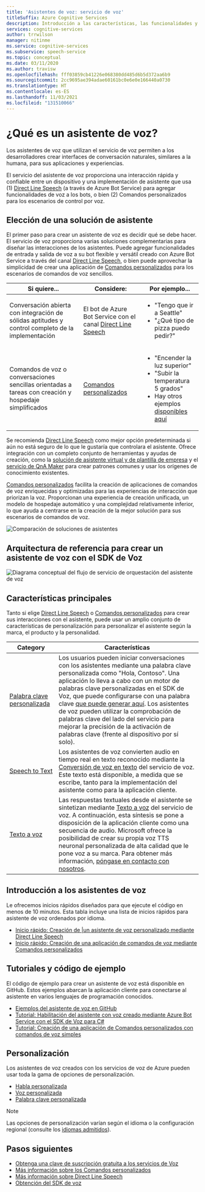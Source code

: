 ```yaml
---
title: 'Asistentes de voz: servicio de voz'
titleSuffix: Azure Cognitive Services
description: Introducción a las características, las funcionalidades y las restricciones de los asistentes de voz mediante el kit de desarrollo de software (SDK) de Voz.
services: cognitive-services
author: trrwilson
manager: nitinme
ms.service: cognitive-services
ms.subservice: speech-service
ms.topic: conceptual
ms.date: 03/11/2020
ms.author: travisw
ms.openlocfilehash: fff03859cb41226e068380dd485d6b5d372aa6b9
ms.sourcegitcommit: 2cc9695ae394adae60161bc0e6e0e166440a0730
ms.translationtype: HT
ms.contentlocale: es-ES
ms.lasthandoff: 11/03/2021
ms.locfileid: "131510066"
---
```

# <a name="what-is-a-voice-assistant"></a>¿Qué es un asistente de voz?

Los asistentes de voz que utilizan el servicio de voz permiten a los desarrolladores crear interfaces de conversación naturales, similares a la humana, para sus aplicaciones y experiencias.

El servicio del asistente de voz proporciona una interacción rápida y confiable entre un dispositivo y una implementación de asistente que usa (1) [Direct Line Speech](direct-line-speech.md) (a través de Azure Bot Service) para agregar funcionalidades de voz a los bots, o bien (2) Comandos personalizados para los escenarios de control por voz.

## <a name="choosing-an-assistant-solution"></a>Elección de una solución de asistente

El primer paso para crear un asistente de voz es decidir qué se debe hacer. El servicio de voz proporciona varias soluciones complementarias para diseñar las interacciones de los asistentes. Puede agregar funcionalidades de entrada y salida de voz a su bot flexible y versátil creado con Azure Bot Service a través del canal [Direct Line Speech](direct-line-speech.md), o bien puede aprovechar la simplicidad de crear una aplicación de [Comandos personalizados](custom-commands.md) para los escenarios de comandos de voz sencillos.

| Si quiere... | Considere: | Por ejemplo... |
|-------------------|------------------|----------------|
|Conversación abierta con integración de sólidas aptitudes y control completo de la implementación | El bot de Azure Bot Service con el canal [Direct Line Speech](direct-line-speech.md) | <ul><li>"Tengo que ir a Seattle"</li><li>"¿Qué tipo de pizza puedo pedir?"</li></ul>
|Comandos de voz o conversaciones sencillas orientadas a tareas con creación y hospedaje simplificados | [Comandos personalizados](custom-commands.md) | <ul><li>"Encender la luz superior"</li><li>"Subir la temperatura 5 grados"</li><li>Hay otros ejemplos [disponibles aquí](https://speech.microsoft.com/customcommands)</li></ul>

Se recomienda [Direct Line Speech](direct-line-speech.md) como mejor opción predeterminada si aún no está seguro de lo que le gustaría que controlara el asistente. Ofrece integración con un completo conjunto de herramientas y ayudas de creación, como la [solución de asistente virtual y de plantilla de empresa](/azure/bot-service/bot-builder-enterprise-template-overview) y el [servicio de QnA Maker](../qnamaker/overview/overview.md) para crear patrones comunes y usar los orígenes de conocimiento existentes.

[Comandos personalizados](custom-commands.md) facilita la creación de aplicaciones de comandos de voz enriquecidas y optimizadas para las experiencias de interacción que priorizan la voz. Proporcionan una experiencia de creación unificada, un modelo de hospedaje automático y una complejidad relativamente inferior, lo que ayuda a centrarse en la creación de la mejor solución para sus escenarios de comandos de voz.

   ![Comparación de soluciones de asistentes](media/voice-assistants/assistant-solution-comparison.png "Comparación de soluciones de asistentes")


## <a name="reference-architecture-for-building-a-voice-assistant-using-the-speech-sdk"></a>Arquitectura de referencia para crear un asistente de voz con el SDK de Voz

   ![Diagrama conceptual del flujo de servicio de orquestación del asistente de voz](media/voice-assistants/overview.png "Flujo del asistente de voz")

## <a name="core-features"></a>Características principales

Tanto si elige [Direct Line Speech](direct-line-speech.md) o [Comandos personalizados](custom-commands.md) para crear sus interacciones con el asistente, puede usar un amplio conjunto de características de personalización para personalizar el asistente según la marca, el producto y la personalidad.

| Category | Características |
|----------|----------|
|[Palabra clave personalizada](./custom-keyword-basics.md) | Los usuarios pueden iniciar conversaciones con los asistentes mediante una palabra clave personalizada como "Hola, Contoso". Una aplicación lo lleva a cabo con un motor de palabras clave personalizadas en el SDK de Voz, que puede configurarse con una palabra clave [que puede generar aquí](./custom-keyword-basics.md). Los asistentes de voz pueden utilizar la comprobación de palabras clave del lado del servicio para mejorar la precisión de la activación de palabras clave (frente al dispositivo por sí solo).
|[Speech to Text](speech-to-text.md) | Los asistentes de voz convierten audio en tiempo real en texto reconocido mediante la [Conversión de voz en texto](speech-to-text.md) del servicio de voz. Este texto está disponible, a medida que se escribe, tanto para la implementación del asistente como para la aplicación cliente.
|[Texto a voz](text-to-speech.md) | Las respuestas textuales desde el asistente se sintetizan mediante [Texto a voz](text-to-speech.md) del servicio de voz. A continuación, esta síntesis se pone a disposición de la aplicación cliente como una secuencia de audio. Microsoft ofrece la posibilidad de crear su propia voz TTS neuronal personalizada de alta calidad que le pone voz a su marca. Para obtener más información, [póngase en contacto con nosotros](mailto:mstts@microsoft.com).

## <a name="getting-started-with-voice-assistants"></a>Introducción a los asistentes de voz

Le ofrecemos inicios rápidos diseñados para que ejecute el código en menos de 10 minutos. Esta tabla incluye una lista de inicios rápidos para asistente de voz ordenados por idioma.

* [Inicio rápido: Creación de |un asistente de voz personalizado mediante Direct Line Speech](quickstarts/voice-assistants.md)
* [Inicio rápido: Creación de una aplicación de comandos de voz mediante Comandos personalizados](quickstart-custom-commands-application.md)

## <a name="sample-code-and-tutorials"></a>Tutoriales y código de ejemplo

El código de ejemplo para crear un asistente de voz está disponible en GitHub. Estos ejemplos abarcan la aplicación cliente para conectarse al asistente en varios lenguajes de programación conocidos.

* [Ejemplos del asistente de voz en GitHub](https://github.com/Azure-Samples/Cognitive-Services-Voice-Assistant)
* [Tutorial: Habilitación del asistente con voz creado mediante Azure Bot Service con el SDK de Voz para C#](tutorial-voice-enable-your-bot-speech-sdk.md)
* [Tutorial: Creación de una aplicación de Comandos personalizados con comandos de voz simples](./how-to-develop-custom-commands-application.md)

## <a name="customization"></a>Personalización

Los asistentes de voz creados con los servicios de voz de Azure pueden usar toda la gama de opciones de personalización.

* [Habla personalizada](./custom-speech-overview.md)
* [Voz personalizada](how-to-custom-voice.md)
* [Palabra clave personalizada](keyword-recognition-overview.md)

> [!NOTE]
> Las opciones de personalización varían según el idioma o la configuración regional (consulte los [idiomas admitidos](language-support.md)).

## <a name="next-steps"></a>Pasos siguientes

* [Obtenga una clave de suscripción gratuita a los servicios de Voz](overview.md#try-the-speech-service-for-free)
* [Más información sobre los Comandos personalizados](custom-commands.md)
* [Más información sobre Direct Line Speech](direct-line-speech.md)
* [Obtención del SDK de voz](speech-sdk.md)
